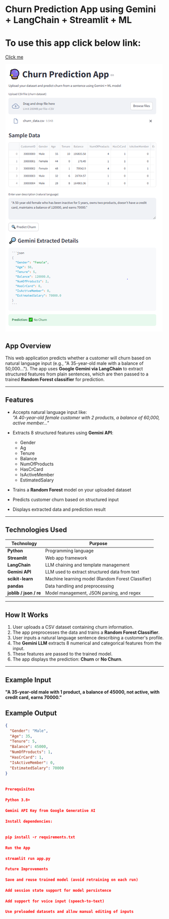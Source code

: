 # Churn Prediction App using **Gemini + LangChain + Streamlit + ML**

# To use this app click below link:

[Click me](https://aimlprojects-zb7gschypfewwzv7ubi63e.streamlit.app/)


![Img](image.png)

##  **App Overview**

This web application predicts whether a customer will churn based on natural language input (e.g., "A 35-year-old male with a balance of 50,000..."). The app uses **Google Gemini via LangChain** to extract structured features from plain sentences, which are then passed to a trained **Random Forest classifier** for prediction.

---

## **Features**

- Accepts natural language input like:  
  _"A 40-year-old female customer with 2 products, a balance of 60,000, active member..."_

- Extracts 8 structured features using **Gemini API**:
  - Gender
  - Ag
  - Tenure
  - Balance
  - NumOfProducts
  - HasCrCard
  - IsActiveMember
  - EstimatedSalary

- Trains a **Random Forest** model on your uploaded dataset
- Predicts customer churn based on structured input
- Displays extracted data and prediction result

---

## **Technologies Used**

| **Technology**       | **Purpose**                                           |
|----------------------|--------------------------------------------------------|
| **Python**           | Programming language                                   |
| **Streamlit**        | Web app framework                                      |
| **LangChain**        | LLM chaining and template management                   |
| **Gemini API**       | LLM used to extract structured data from text         |
| **scikit-learn**     | Machine learning model (Random Forest Classifier)      |
| **pandas**           | Data handling and preprocessing                        |
| **joblib / json / re** | Model management, JSON parsing, and regex            |

---

## **How It Works**

1. User uploads a CSV dataset containing churn information.
2. The app preprocesses the data and trains a **Random Forest Classifier**.
3. User inputs a natural language sentence describing a customer's profile.
4. The **Gemini LLM** extracts 8 numerical and categorical features from the input.
5. These features are passed to the trained model.
6. The app displays the prediction: **Churn** or **No Churn**.

---

## **Example Input**

**"A 35-year-old male with 1 product, a balance of 45000, not active, with credit card, earns 70000."**

## **Example Output**

```json
{
  "Gender": "Male",
  "Age": 35,
  "Tenure": 5,
  "Balance": 45000,
  "NumOfProducts": 1,
  "HasCrCard": 1,
  "IsActiveMember": 0,
  "EstimatedSalary": 70000
}


Prerequisites

Python 3.8+

Gemini API Key from Google Generative AI

Install dependencies:


pip install -r requirements.txt

Run the App

streamlit run app.py

Future Improvements

Save and reuse trained model (avoid retraining on each run)

Add session state support for model persistence

Add support for voice input (speech-to-text)

Use preloaded datasets and allow manual editing of inputs